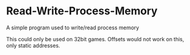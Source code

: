 # Read-Write-Process-Memory
A simple program used to write/read process memory

This could only be used on 32bit games.
Offsets would not work on this, only static addresses. 
